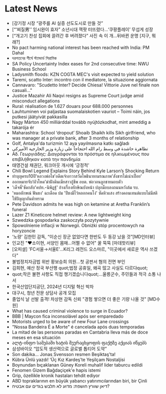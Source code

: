 # Latest News
-  [강기정 시장 “광주를 AI 실증 선도도시로 만들 것”
-  [“‘찌질男'’ 임시완이 효자” 소년시대 잭팟 터뜨렸다…‘쿠팡플레이’ 무섭게 성장
-  [“개고기 찬성 집회에 끌려간 후 버려졌다” 사진 속 이 개…뒤바뀐 운명 [지구, 뭐래?]
-  No pact harming national interest has been reached with India: PM Dahal
-  দরপতনের শীর্ষে স্ট্যান্ডার্ড সিরামিক
-  SA Policy Uncertainty Index eases for 2nd consecutive time: NWU Business School
-  Ladysmith floods: KZN COGTA MEC's visit expected to yield solution
-  Taremi, scatto Inter: incontro con il mediatore, la situazione aggiornata
-  Cannavaro: "Scudetto Inter? Decide Chiesa! Vittorie Juve nel finale non casuali..."
-  Justice Mazahir Ali Naqvi resigns as Supreme Court judge amid misconduct allegations
-  Rural: réalisation de 1.627 douars pour 688.000 personnes
-  Lauhtuminen voi paljastaa suomalaiskotien vauriot – Toimi näin, jos putkesi jäätyivät pakkasilla
-  Nagy Márton 450 milliárddal tovább nyújtózkodhat, mint ameddig a takarója ér
-  Maharashtra: School ‘dropout’ Shoaib Shaikh kills Sikh girlfriend, who was manager at a private bank, after 3 months of relationship
-  Golf, Antalya'da turizmin 12 aya yayılmasına katkı sağladı
-  تظاهرة حاشدة في وسط رام الله احتجاجاً على زيارة وزير الخارجية الأميركي
-  Αδ. Γεωργιάδης: Διαγράφονται τα πρόστιμα σε ηλικιωμένους που επιβλήθηκαν κατά την πανδημία
-  태영건설 채권단, 워크아웃 개시에 ‘긍정적’
-  Chili Bowl Legend Explains Story Behind Kyle Larson’s Shocking Return
-  ทำบุญครบ10ปี'หลวงพ่อไข'อดีตเจ้าอาวาสวัดโพธินายกมรณภาพ'สังขารไม่เน่าเปี่อย'
-  ออกหมายจับ‘ผัวโหด’ฆ่าฝังดินเมียสาวกู้ชีพ อบต. พ่อวอนลูกชายมอบตัว
-  'เด็จพี่'ซัดกลับ'คปท.-นิพิฏฐ์' อ้างเรื่องทักษิณบังหน้า ปลุกม็อบลงถนนหวังล้ม รบ.
-  'หมอลักษณ์ ฟันธง' ฉะเดือด ปม 'ปีชงมีไว้หลอกคนโง่' ซัดหิวแสง สร้างคอนเทนต์แบบไม่มีสติ ใช้ปัญญาอันต่ำทราม
-  Pete Davidson admits he was high on ketamine at Aretha Franklin’s funeral
-  Lazer Z1 Kineticore helmet review: A new lightweight king
-  Szwedzka gospodarka zaskoczyła pozytywnie
-  Spowolnienie inflacji w Norwegii. Obniżki stóp procentowych na horyzoncie
-  ‘노량’ 김한민 감독, “이순신 장군 없었다면 한반도 두 동강 났을 것”[MD인터뷰]
-  인교진 "♥소이현, 서양인 몸매…어쩔 수 없어" 꿀 뚝뚝 [마데핫리뷰]
-  [오피셜] 'FC서울→서울E'...K리그 레전드 오스마르, "이곳에서 새로운 역사 쓰겠다"
-  불법정치자금법 위반 황보승희 의원...첫 공판서 혐의 전면 부인
-  김희현, 예산 정국 부산행 quot;법정 공휴일, 왜곡 많고 사실도 다르다quot;
-  quot;작은 불편 사항도 직접 챙기겠습니다quot;...울릉군수, 주민들과 적극 소통 나서
-  한국산업단지공단, 2024년 디지털 혁신 박차
-  대구시, 청년 전문 상담사 공개 모집
-  졸업식 날 선발 출격! 차상현 감독 신뢰 "경험 쌓으면 더 좋은 기량 나올 것" [MD수원]
-  What has caused criminal violence to surge in Ecuador?
-  BBB | Maycon fica inconsolável após ser emparedado
-  Motorists urged to be aware of new Four Lane crossings
-  "Nossa Bandeira É a Morte" é cancelada após duas temporadas
-  La mitad de las personas paradas en Cantabria lleva más de doce meses en esa situación
-  ალტ-ინფო სამებაში ხატის შეურაცხყოფის ფაქტზე აქციას იწყებს
-  삼성바이오 “압도적 생산력으로 글로벌 톱티어 도약”
-  Son dakika... Jonas Svensson resmen Beşiktaş'ta!
-  Kübra Ünlü yazdı! ‘Üç Kız Kardeş’te Yeşilçam Nostaljisi
-  Boynundan bıçaklanan Güney Koreli muhalif lider taburcu edildi
-  Fenomen Gizem Bağdaçiçek'e hapis istemi
-  Grip, özellikle kronik hastaları tehdit ediyor
-  ABD topraklarının en büyük yabancı yatırımcılarından biri, bir Çinli
-  דיאן שוורץ חושפת: מדוע לא תלבש בגדים עם אבטיח?
